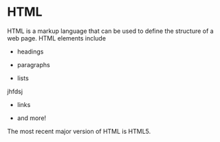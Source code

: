 # HTML

HTML is a markup language that can be used to define the structure of a web page. HTML elements include

* headings
* paragraphs
* lists
jhfdsj
* links
* and more!

The most recent major version of HTML is HTML5.